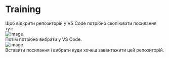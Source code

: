 # Training
Щоб відкрити репозиторій у VS Code потрібно скопіювати посилання тут:  
![image](https://github.com/Oleksandr0605/Training/assets/116738534/a438c19a-2054-43a3-9ece-2fe329859879)  
Потім потрібно вибрати у VS Code.  
![image](https://github.com/Oleksandr0605/Training/assets/116738534/38585b12-0aa2-4997-b483-24f0c65839ac)  
Вставити посилання і вибрати куди хочеш завантажити цей репозиторій.  

